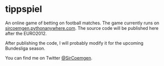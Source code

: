 # tippspiel

An online game of betting on football matches. The game currently runs on [sircoemgen.pythonanywhere.com](http://sircoemgen.pythonanywhere.com/). The source code will be published here after the EURO2012.

After publishing the code, I will probably modify it for the upcoming Bundesliga season.

You can find me on Twitter [@SirCoemgen](https://twitter.com/SirCoemgen).
